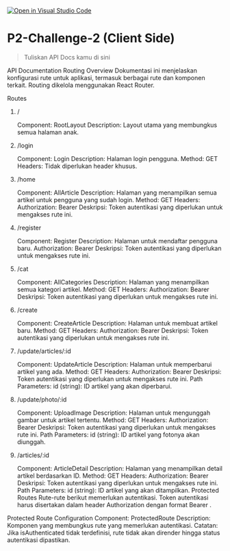 [![Open in Visual Studio Code](https://classroom.github.com/assets/open-in-vscode-2e0aaae1b6195c2367325f4f02e2d04e9abb55f0b24a779b69b11b9e10269abc.svg)](https://classroom.github.com/online_ide?assignment_repo_id=15491831&assignment_repo_type=AssignmentRepo)

# P2-Challenge-2 (Client Side)

> Tuliskan API Docs kamu di sini

API Documentation
Routing Overview
Dokumentasi ini menjelaskan konfigurasi rute untuk aplikasi, termasuk berbagai rute dan komponen terkait. Routing dikelola menggunakan React Router.

Routes

1. /

   Component: RootLayout
   Description: Layout utama yang membungkus semua halaman anak.

2. /login

   Component: Login
   Description: Halaman login pengguna.
   Method: GET
   Headers: Tidak diperlukan header khusus.

3. /home

   Component: AllArticle
   Description: Halaman yang menampilkan semua artikel untuk pengguna yang sudah login.
   Method: GET
   Headers:
   Authorization: Bearer <token>
   Deskripsi: Token autentikasi yang diperlukan untuk mengakses rute ini.

4. /register

   Component: Register
   Description: Halaman untuk mendaftar pengguna baru.
   Authorization: Bearer <token>
   Deskripsi: Token autentikasi yang diperlukan untuk mengakses rute ini.

5. /cat

   Component: AllCategories
   Description: Halaman yang menampilkan semua kategori artikel.
   Method: GET
   Headers:
   Authorization: Bearer <token>
   Deskripsi: Token autentikasi yang diperlukan untuk mengakses rute ini.

6. /create

   Component: CreateArticle
   Description: Halaman untuk membuat artikel baru.
   Method: GET
   Headers:
   Authorization: Bearer <token>
   Deskripsi: Token autentikasi yang diperlukan untuk mengakses rute ini.

7. /update/articles/:id

   Component: UpdateArticle
   Description: Halaman untuk memperbarui artikel yang ada.
   Method: GET
   Headers:
   Authorization: Bearer <token>
   Deskripsi: Token autentikasi yang diperlukan untuk mengakses rute ini.
   Path Parameters:
   id (string): ID artikel yang akan diperbarui.

8. /update/photo/:id

   Component: UploadImage
   Description: Halaman untuk mengunggah gambar untuk artikel tertentu.
   Method: GET
   Headers:
   Authorization: Bearer <token>
   Deskripsi: Token autentikasi yang diperlukan untuk mengakses rute ini.
   Path Parameters:
   id (string): ID artikel yang fotonya akan diunggah.

9. /articles/:id

   Component: ArticleDetail
   Description: Halaman yang menampilkan detail artikel berdasarkan ID.
   Method: GET
   Headers:
   Authorization: Bearer <token>
   Deskripsi: Token autentikasi yang diperlukan untuk mengakses rute ini.
   Path Parameters:
   id (string): ID artikel yang akan ditampilkan.
   Protected Routes
   Rute-rute berikut memerlukan autentikasi. Token autentikasi harus disertakan dalam header Authorization dengan format Bearer <token>.

Protected Route Configuration
Component: ProtectedRoute
Description: Komponen yang membungkus rute yang memerlukan autentikasi.
Catatan: Jika isAuthenticated tidak terdefinisi, rute tidak akan dirender hingga status autentikasi dipastikan.
